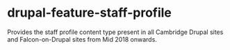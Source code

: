 # drupal-feature-staff-profile
Provides the staff profile content type present in all Cambridge Drupal sites and Falcon-on-Drupal sites from Mid 2018 onwards. 
